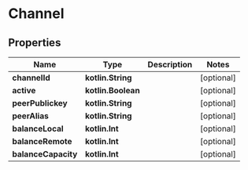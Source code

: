 
# Channel

## Properties
Name | Type | Description | Notes
------------ | ------------- | ------------- | -------------
**channelId** | **kotlin.String** |  |  [optional]
**active** | **kotlin.Boolean** |  |  [optional]
**peerPublickey** | **kotlin.String** |  |  [optional]
**peerAlias** | **kotlin.String** |  |  [optional]
**balanceLocal** | **kotlin.Int** |  |  [optional]
**balanceRemote** | **kotlin.Int** |  |  [optional]
**balanceCapacity** | **kotlin.Int** |  |  [optional]



